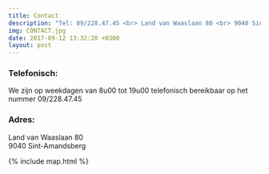 ```yaml
---
title: Contact
description: "Tel: 09/228.47.45 <br> Land van Waaslaan 80 <br> 9040 Sint-Amandsberg"
img: CONTACT.jpg 
date: 2017-09-12 13:32:20 +0300
layout: post
---
```


### Telefonisch:
We zijn op weekdagen van 8u00 tot 19u00 telefonisch bereikbaar op het nummer 09/228.47.45

### Adres:

Land van Waaslaan 80 <br>
9040 Sint-Amandsberg

{% include map.html %}
